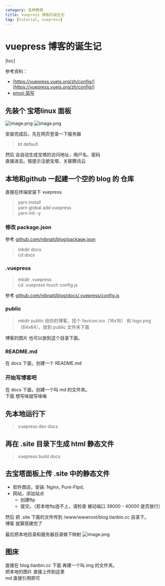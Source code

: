 ```yaml
---
category: 各种教程
title: vuepress 博客的诞生记
tag: [tutorial, vuepress]
---
```

# vuepress 博客的诞生记

[toc]

参考资料：
 - [https://vuepress.vuejs.org/zh/config/](https://vuepress.vuejs.org/zh/config/)
 - [emoji 简写](https://github.com/markdown-it/markdown-it-emoji/blob/master/lib/data/full.json)

## 先装个 宝塔linux 面板
![image.png](https://img.tianbin.cc/mbp/tutorial/02-vuepress-01-重装系统.jpg)
![image.png](https://img.tianbin.cc/mbp/tutorial/02-vuepress-02-宝塔linux.jpg)

安装完成后，先在网页登录一下服务器
> bt default

然后 会自动生成宝塔的访问地址，用户名、密码  
直接进去。按提示注册宝塔、关联腾讯云

## 本地和github 一起建一个空的 blog 的 仓库
直接在终端安装下 vuepress 
> yarn install  
> yarn global add vuepress  
> yarn init -y  

### 修改 package.json
参考 [github.com/nibnait/blog/package.json](https://github.com/nibnait/blog/blob/master/package.json)

> mkdir docs  
> cd docs

### .vuepress
 
> mkdir .vuepress  
> cd .vuepress
> touch config.js

参考 [github.com/nibnait/blog/docs/.vuepress/config.js](https://github.com/nibnait/blog/blob/master/docs/.vuepress/config.js)

### public
> mkdir public
给你的博客，找个 favicon.ico（16x16） 和 logo.png（64x64），放到 public 文件夹下面

博客的图片 也可以放到这个目录下面。

### README.md
在 docs 下面，创建一个 README.md

### 开始写博客吧
在 docs 下面，创建一个叫 md 的文件夹。  
下面 想写啥就写啥咯

## 先本地运行下
> vuepress dev docs

## 再在 .site 目录下生成 html 静态文件
> vuepress build docs

## 去宝塔面板上传 .site 中的静态文件
 - 软件商店，安装: Nginx, Pure-Ftpd, 
 - 网站，添加站点
   - 创建ftp
   - 提交。（若本地ftp连不上，请检查 被动端口 39000 - 40000 是否放行）

然后 把 .site 下面的文件传到 /www/wwwroot/blog.tianbin.cc 目录下。  
博客 就算搭建完了

最后把本地目录和服务器目录做下映射
![image.png](https://img.tianbin.cc/mbp/tutorial/02-vuepress-03-ftp映射.jpg)

## 图床
直接在 blog.tianbin.cc 下面 再建一个叫 img 的文件夹。  
把本地的图片 直接上传到这里  
md 直接引用即可